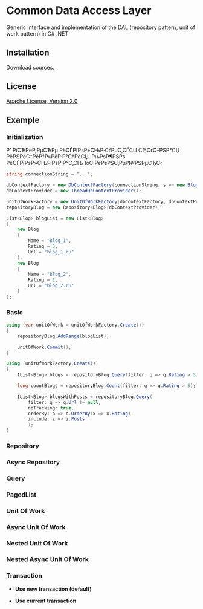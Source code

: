 Common Data Access Layer
==========

Generic interface and implementation of the DAL (repository pattern, unit of work pattern) in C# .NET


Installation
------------
Download sources.

License
------------
[Apache License, Version 2.0](http://www.apache.org/licenses/LICENSE-2.0)

Example
------------

### Initialization

Р’ РїСЂРёРјРµСЂРµ РёСЃРїРѕР»СЊР·СѓРµС‚СЃСЏ СЂСѓС‡РЅР°СЏ РёРЅРёС†РёР°Р»РёР·Р°С†РёСЏ. РњРѕР¶РЅРѕ РёСЃРїРѕР»СЊР·РѕРІР°С‚СЊ IoC РєРѕРЅС‚РµР№РЅРµСЂС‹

```csharp
string connectionString = "...";

dbContextFactory = new DbContextFactory(connectionString, s => new BlogContext(s));
dbContextProvider = new ThreadDbContextProvider();

unitOfWorkFactory = new UnitOfWorkFactory(dbContextFactory, dbContextProvider);
repositoryBlog = new Repository<Blog>(dbContextProvider);
```


```csharp
List<Blog> blogList = new List<Blog>
{
    new Blog
    {
        Name = "Blog_1",
        Rating = 5,
        Url = "blog_1.ru"
    },
    new Blog
    {
        Name = "Blog_2",
        Rating = 1,
        Url = "blog_2.ru"
    }
};
```

### Basic 

```csharp
using (var unitOfWork = unitOfWorkFactory.Create())
{
    repositoryBlog.AddRange(blogList);

    unitOfWork.Commit();
}

using (unitOfWorkFactory.Create())
{
    IList<Blog> blogs = repositoryBlog.Query(filter: q => q.Rating > 5);

    long countBlogs = repositoryBlog.Count(filter: q => q.Rating > 5);

    IList<Blog> blogsWithPosts = repositoryBlog.Query(
        filter: q => q.Url != null,
        noTracking: true,
        orderBy: o => o.OrderBy(x => x.Rating),
        include: i => i.Posts
        );
}
```

### Repository


### Async Repository


### Query


### PagedList


### Unit Of Work


### Async Unit Of Work


### Nested Unit Of Work


### Nested Async Unit Of Work


### Transaction
*  **Use new transaction (default)**


*  **Use current transaction**

